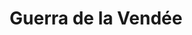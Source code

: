 ﻿---
title: "Guerra de la Vendée"
permalink: periodes_746.html
layout: periode
dataInici: 1793-03-03
dataFi: 1796-03-29
sidebar: periodes
pares:
  - 617:
    title: "Primera Coalición"
    dataInici: "(1792)"
    dataFi: "(1797)"

fills:
jocsPrincipals:
  - title: "La Guerre de Vendée"
    bggId: 14885
    dataInici: 
    dataFi: 

jocsEscenaris:
  - title: "Les bleus, les blancs et les chouans"
    bggId: 15024
    dataInici: 
    dataFi: 

jocsEpoca:
jocsEpocaEscenaris:
---
